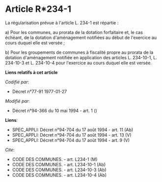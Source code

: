 # Article R*234-1

La régularisation prévue à l'article L. 234-1 est répartie :

a) Pour les communes, au prorata de la dotation forfaitaire et, le cas échéant, de la dotation d'aménagement notifiées au
début de l'exercice au cours duquel elle est versée ;

b) Pour les groupements de communes à fiscalité propre au prorata de la dotation d'aménagement notifiée en application des
articles L. 234-10-1, L. 234-10-3 et L. 234-10-4 pour l'exercice au cours duquel elle est versée.

**Liens relatifs à cet article**

_Codifié par_:

  - Décret n°77-91 1977-01-27

_Modifié par_:

  - Décret n°94-366 du 10 mai 1994 - art. 1 ()

**Liens**:

  - SPEC_APPLI: Décret n°94-704 du 17 août 1994 - art. 11 (Ab)
  - SPEC_APPLI: Décret n°94-704 du 17 août 1994 - art. 13 (V)
  - SPEC_APPLI: Décret n°94-704 du 17 août 1994 - art. 9 (V)

_Cite_:

  - CODE DES COMMUNES. - art. L234-1 (M)
  - CODE DES COMMUNES. - art. L234-10-1 (Ab)
  - CODE DES COMMUNES. - art. L234-10-3 (Ab)
  - CODE DES COMMUNES. - art. L234-10-4 (Ab)
